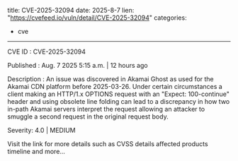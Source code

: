  
title: CVE-2025-32094
date: 2025-8-7
lien: "https://cvefeed.io/vuln/detail/CVE-2025-32094"
categories:
  - cve
---

CVE ID : CVE-2025-32094

Published :  Aug. 7
2025
5:15 a.m. | 12 hours ago

Description : An issue was discovered in Akamai Ghost
as used for the Akamai CDN platform before 2025-03-26. Under certain circumstances
a client making an HTTP/1.x OPTIONS request with an "Expect: 100-continue" header
and using obsolete line folding
can lead to a discrepancy in how two in-path Akamai servers interpret the request
allowing an attacker to smuggle a second request in the original request body.

Severity: 4.0 | MEDIUM

Visit the link for more details
such as CVSS details
affected products
timeline
and more...
